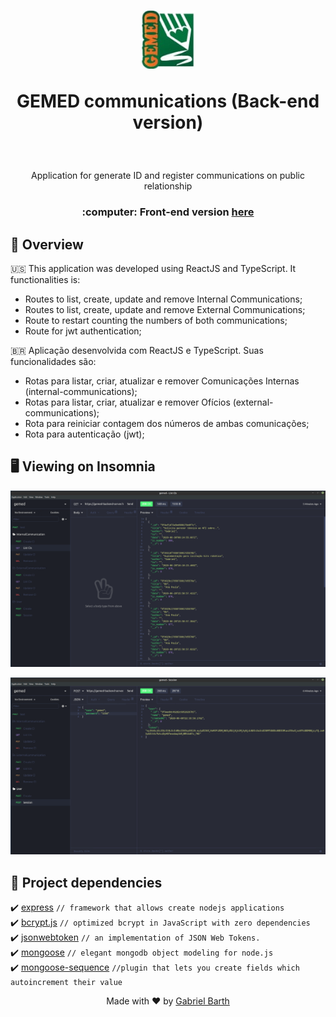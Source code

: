 <h1 align="center">

![gemed-logo](./images/gemed.png)

GEMED communications (Back-end version)
</h1>

<br>
<p align="center">
Application for generate ID and register communications on public relationship 
</p>

<h3 align="center">
:computer: Front-end version <a href="https://github.com/gabrielbarth/gemed-web">here</a>
</h3>


##  :mag_right:  Overview 
:us:
This application was developed using ReactJS and TypeScript. It functionalities is:

- Routes to list, create, update and remove Internal Communications;
- Routes to list, create, update and remove External Communications;
- Route to restart counting the numbers of both communications;
- Route for jwt authentication;

<span>&#x1f1e7;&#x1f1f7;</span>
Aplicação desenvolvida com ReactJS e TypeScript. Suas funcionalidades são:

- Rotas para listar, criar, atualizar e remover Comunicações Internas (internal-communications);
- Rotas para listar, criar, atualizar e remover Ofícios (external-communications);
- Rota para reiniciar contagem dos números de ambas comunicações;
- Rota para autenticação (jwt);

##  :desktop_computer:  Viewing on Insomnia

<p align="center">
  <img alt="list-cis" title="html-image" src="./images/img4.png" width="900px" /> 
</p>

<p align="center">
  <img alt="auth" title="html-image" src="./images/img5.png" width="900px" /> 
</p>


##  :link: Project dependencies

:heavy_check_mark: [express](https://expressjs.com/pt-br/)     `// framework that allows create nodejs applications` <br>
:heavy_check_mark: [bcrypt.js](https://www.npmjs.com/package/bcryptjs)     `// optimized bcrypt in JavaScript with zero dependencies` <br>
:heavy_check_mark: [jsonwebtoken](https://github.com/auth0/node-jsonwebtoken)     `// an implementation of JSON Web Tokens.` <br>
:heavy_check_mark: [mongoose](https://mongoosejs.com/docs/)     `// elegant mongodb object modeling for node.js` <br>
:heavy_check_mark: [mongoose-sequence](https://github.com/ramiel/mongoose-sequence)     `//plugin that lets you create fields which autoincrement their value` <br>

<p align="center">
  Made with ♥ by <a href="https://gabrielbarth.com/">Gabriel Barth</a>
</p>

